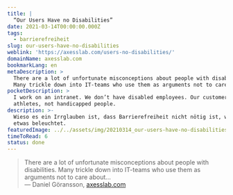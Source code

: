 ```yaml
---
title: |
  “Our Users Have no Disabilities”
date: 2021-03-14T00:00:00.000Z
tags:
  - barrierefreiheit
slug: our-users-have-no-disabilities
weblink: 'https://axesslab.com/users-no-disabilities/'
domainName: axesslab.com
bookmarkLang: en
metaDescription: >
  There are a lot of unfortunate misconceptions about people with disabilities.
  Many trickle down into IT-teams who use them as arguments not to care about…
pocketDescription: >
  I work on an intranet. We don’t have disabled employees. Our customers are
  athletes, not handicapped people.
description: >-
  Wieso es ein Irrglauben ist, dass Barrierefreiheit nicht nötig ist, wird hier
  etwas beleuchtet.
featuredImage: ../../assets/img/20210314_our-users-have-no-disabilities.png
timeToRead: 6
status: done
---
```

<blockquote>There are a lot of unfortunate misconceptions about people with disabilities. Many trickle down into IT-teams who use them as arguments not to care about…
<footer>— Daniel Göransson, <a href="https://axesslab.com/users-no-disabilities/">axesslab.com</a></footer></blockquote>

